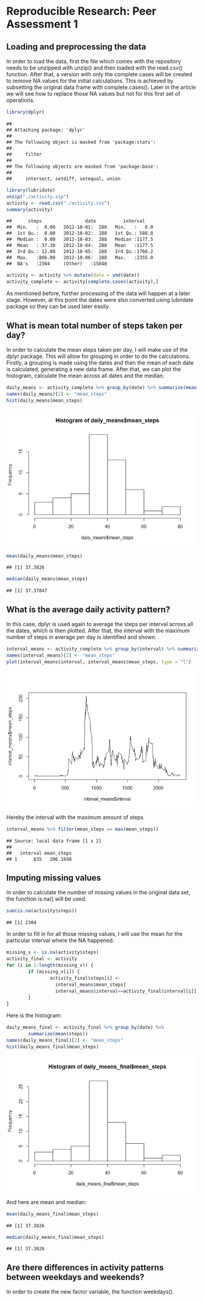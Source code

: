 # Reproducible Research: Peer Assessment 1


## Loading and preprocessing the data
In order to load the data, first the file which comes with the repository needs to be unzipped with unzip() and then loaded with the read.csv() function.
After that, a version with only the complete cases will be created to remove NA values for the initial calculations. This is achieved by subsetting the original data frame with complete.cases().
Later in the article we will see how to replace those NA values but not for this first set of operations.


```r
library(dplyr)
```

```
## 
## Attaching package: 'dplyr'
## 
## The following object is masked from 'package:stats':
## 
##     filter
## 
## The following objects are masked from 'package:base':
## 
##     intersect, setdiff, setequal, union
```

```r
library(lubridate)
unzip("./activity.zip")
activity <- read.csv("./activity.csv")
summary(activity)
```

```
##      steps                date          interval     
##  Min.   :  0.00   2012-10-01:  288   Min.   :   0.0  
##  1st Qu.:  0.00   2012-10-02:  288   1st Qu.: 588.8  
##  Median :  0.00   2012-10-03:  288   Median :1177.5  
##  Mean   : 37.38   2012-10-04:  288   Mean   :1177.5  
##  3rd Qu.: 12.00   2012-10-05:  288   3rd Qu.:1766.2  
##  Max.   :806.00   2012-10-06:  288   Max.   :2355.0  
##  NA's   :2304     (Other)   :15840
```

```r
activity <- activity %>% mutate(date = ymd(date))
activity_complete <- activity[complete.cases(activity),]
```

As mentioned before, further processing of the data will happen at a later stage. However, at this point the dates were also converted using lubridate package so they can be used later easily.

## What is mean total number of steps taken per day?
In order to calculate the mean steps taken per day, I will make use of the dplyr package. This will allow for grouping in order to do the calculations.
Firstly, a grouping is made using the dates and then the mean of each date is calculated, generating a new data frame. After that, we can plot the histogram, calculate the mean across all dates and the median.


```r
daily_means <- activity_complete %>% group_by(date) %>% summarize(mean(steps))
names(daily_means)[2] <- "mean_steps"
hist(daily_means$mean_steps)
```

![](PA1_template_files/figure-html/unnamed-chunk-2-1.png) 

```r
mean(daily_means$mean_steps)
```

```
## [1] 37.3826
```

```r
median(daily_means$mean_steps)
```

```
## [1] 37.37847
```

## What is the average daily activity pattern?
In this case, dplyr is used again to average the steps per interval across all the dates, which is then plotted. After that, the interval with the maximum number of steps in average per day is identified and shown.


```r
interval_means <- activity_complete %>% group_by(interval) %>% summarize(mean(steps))
names(interval_means)[2] <- "mean_steps"
plot(interval_means$interval, interval_means$mean_steps, type = "l")
```

![](PA1_template_files/figure-html/unnamed-chunk-3-1.png) 

Hereby the interval with the maximum amount of steps 


```r
interval_means %>% filter(mean_steps == max(mean_steps))
```

```
## Source: local data frame [1 x 2]
## 
##   interval mean_steps
## 1      835   206.1698
```

## Imputing missing values
In order to calculate the number of missing values in the original data set, the function is.na() will be used.

```r
sum(is.na(activity$steps))
```

```
## [1] 2304
```

In order to fill in for all those missing values, I will use the mean for the particular interval where the NA happened.


```r
missing_v <- is.na(activity$steps)
activity_final <- activity
for (i in 1:length(missing_v)) {
        if (missing_v[i]) {
                activity_final$steps[i] <-
                  interval_means$mean_steps[
                  interval_means$interval==activity_final$interval[i]]
        }
}
```
Here is the histogram:

```r
daily_means_final <- activity_final %>% group_by(date) %>%
        summarize(mean(steps))
names(daily_means_final)[2] <- "mean_steps"
hist(daily_means_final$mean_steps)
```

![](PA1_template_files/figure-html/unnamed-chunk-7-1.png) 

And here are mean and median:

```r
mean(daily_means_final$mean_steps)
```

```
## [1] 37.3826
```

```r
median(daily_means_final$mean_steps)
```

```
## [1] 37.3826
```

## Are there differences in activity patterns between weekdays and weekends?
In order to create the new factor variable, the function weekdays().

